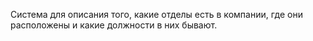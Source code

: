 Система для описания того, какие отделы есть в компании, где они расположены и какие должности в них бывают.
